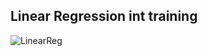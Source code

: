 ## Linear Regression int training
![LinearReg](https://user-images.githubusercontent.com/86847564/143281799-575b292b-b68d-4dad-bb19-ba290360a172.gif)
